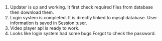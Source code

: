 1. Updater is up and working. It first check required files from database then download them.
2. Login system is completed. It is directly linked to mysql database. User information is saved in Session::user.
3. Video player api is ready to work.
4. Looks like login system had some bugs.Forgot to check the password.
